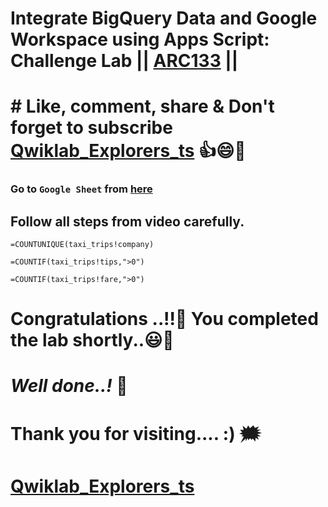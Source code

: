 # Integrate BigQuery Data and Google Workspace using Apps Script: Challenge Lab || [ARC133](https://www.cloudskillsboost.google/focuses/67217?parent=catalog) ||

# # Like, comment, share & Don't forget to subscribe [Qwiklab_Explorers_ts](https://youtube.com/@titashshil?si=RgamNu1dc9jVIbJN) 👍😄🤝

### Go to `Google Sheet` from [here](https://docs.google.com/spreadsheets/d/10rzlP2wFhACtRFVrLQhRo6KYx8RNzdvJboRhkEDzxts/edit?gid=0#gid=0)

## Follow all steps from video carefully.

```
=COUNTUNIQUE(taxi_trips!company)
```
```
=COUNTIF(taxi_trips!tips,">0")
```
```
=COUNTIF(taxi_trips!fare,">0")
```

# Congratulations ..!!🎉  You completed the lab shortly..😃💯

# *Well done..!* 👏

# Thank you for visiting.... :) 🗯️

# [Qwiklab_Explorers_ts](https://youtube.com/@titashshil?si=RgamNu1dc9jVIbJN)
